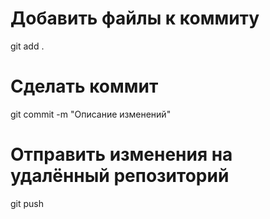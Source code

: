 # Добавить файлы к коммиту
git add .

# Сделать коммит
git commit -m "Описание изменений"

# Отправить изменения на удалённый репозиторий
git push